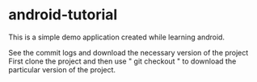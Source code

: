 # android-tutorial
This is a simple demo application created while learning android.

See the commit logs and download the necessary version of the project
First clone the project and then use  " git checkout <COMMIT NUMBER> " to download the particular
version of the project.